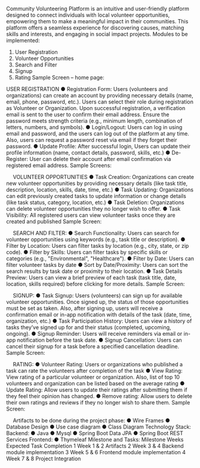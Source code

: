 Community Volunteering Platform is an intuitive and user-friendly platform designed to connect individuals with local volunteer opportunities, empowering them to make a meaningful impact in their communities. This platform offers a seamless experience for discovering causes, matching skills and interests, and engaging in social impact projects.
Modules to be implemented:
1.	User Registration
2.	Volunteer Opportunities
3.	Search and Filter
4.	Signup 
5.	Rating
Sample Screen – home page: 
 

USER REGISTRATION
●	Registration Form: Users (volunteers and organizations) can create an account by providing necessary details (name, email, phone, password, etc.). Users can select their role during registration as Volunteer or Organization. Upon successful registration, a verification email is sent to the user to confirm their email address. Ensure the password meets strength criteria (e.g., minimum length, combination of letters, numbers, and symbols).
●	Login/Logout: Users can log in using email and password, and the users can log out of the platform at any time. Also, users can request a password reset via email if they forget their password.
●	Update Profile: After successful login, Users can update their profile information (name, contact details, password, skills, etc.)
●	De-Register: User can delete their account after email confirmation via registered email address.
Sample Screens: 
 


 
VOLUNTEER OPPORTUNITIES
●	Task Creation: Organizations can create new volunteer opportunities by providing necessary details (like task title, description, location, skills, date, time, etc.)
●	Task Updating: Organizations can edit previously created tasks to update information or change details (like task status, category, location, etc.)
●	Task Deletion: Organizations can delete volunteer opportunities they no longer wish to offer.
●	Task Visibility: All registered users can view volunteer tasks once they are created and published
Sample Screen:
 
 
SEARCH AND FILTER:
●	Search Functionality: Users can search for volunteer opportunities using keywords (e.g., task title or description).
●	Filter by Location: Users can filter tasks by location (e.g., city, state, or zip code).
●	Filter by Skills: Users can filter tasks by specific skills or categories (e.g., "Environmental", "Healthcare").
●	Filter by Date: Users can filter volunteer tasks by date 
●	Sort by Date/Proximity: Users can sort the search results by task date or proximity to their location.
●	Task Details Preview: Users can view a brief preview of each task (task title, date, location, skills required) before clicking for more details.
Sample Screen:
 

 
SIGNUP:
●	Task Signup: Users (volunteers) can sign up for available volunteer opportunities. Once signed up, the status of those opportunities must be set as taken. Also, after signing up, users will receive a confirmation email or in-app notification with details of the task (date, time, organization, etc.)
●	Task Participation History: Users can view a history of tasks they’ve signed up for and their status (completed, upcoming, ongoing).
●	Signup Reminder: Users will receive reminders via email or in-app notification before the task date.
●	Signup Cancellation: Users can cancel their signup for a task before a specified cancellation deadline.
Sample Screen: 
 
 
RATING: 
●	Volunteer Rating: Users or organizations who published a task can rate the volunteers after completion of the task
●	View Rating: View rating of a particular volunteer or organization. Also, list of top 10 volunteers and organization can be listed based on the average rating
●	Update Rating: Allow users to update their ratings after submitting them if they feel their opinion has changed.
●	Remove rating: Allow users to delete their own ratings and reviews if they no longer wish to share them.
Sample Screen:
 

 
	Artifacts to be done during the project phase:
●	Wire Frames
●	Database Design
●	Use case diagram 
●	Class Diagram 
Technology Stack:
Backend:
●	Java
●	Mysql
●	Spring Boot Data JPA
●	Spring Boot REST Services
Frontend:
●	Thymeleaf
Milestone and Tasks:
Milestone	Weeks	Expected Task Completion
1	Week 1 & 2	Artifacts 
2	Week 3 & 4	Backend module implementation
3	Week 5 & 6	Frontend module implementation
4	Week 7 & 8	Project Integration

